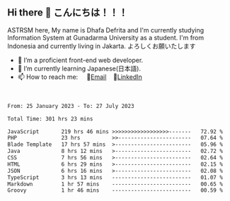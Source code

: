 ## Hi there 👋 こんにちは！！！
ASTRSM here, My name is Dhafa Defrita and I'm currently studying Information System at Gunadarma University as a student. I'm from Indonesia and currently living in Jakarta. よろしくお願いたします

- 🔭 I’m a proficient front-end web developer.
- 🌱 I’m currently learning Japanese(日本語).
- 📫 How to reach me: &nbsp;&nbsp;&nbsp;&nbsp;📧[Email](dhafadefrita@gmail.com)&nbsp;&nbsp;&nbsp;&nbsp;💼[LinkedIn](https://www.linkedin.com/in/dhafa-defrita-rama-yudistira-9357a9229/)
<br>
<!-- <p align="left">
<a href="https://github.com/ASTRSM">
  <img height="180em" src="https://github-readme-stats-eight-theta.vercel.app/api?username=ASTRSM&show_icons=true&theme=dracula&include_all_commits=true&count_private=true"/>
  <img height="180em" src="https://github-readme-stats-eight-theta.vercel.app/api/top-langs/?username=ASTRSM&layout=compact&langs_count=8&theme=dracula"/>
</a>
</p> -->

<!--START_SECTION:waka-->

```txt
From: 25 January 2023 - To: 27 July 2023

Total Time: 301 hrs 23 mins

JavaScript       219 hrs 46 mins >>>>>>>>>>>>>>>>>>-------   72.92 %
PHP              23 hrs          >>-----------------------   07.64 %
Blade Template   17 hrs 57 mins  >------------------------   05.96 %
Java             8 hrs 12 mins   >------------------------   02.72 %
CSS              7 hrs 56 mins   >------------------------   02.64 %
HTML             6 hrs 29 mins   >------------------------   02.15 %
JSON             6 hrs 16 mins   >------------------------   02.08 %
TypeScript       3 hrs 13 mins   -------------------------   01.07 %
Markdown         1 hr 57 mins    -------------------------   00.65 %
Groovy           1 hr 46 mins    -------------------------   00.59 %
```

<!--END_SECTION:waka-->
